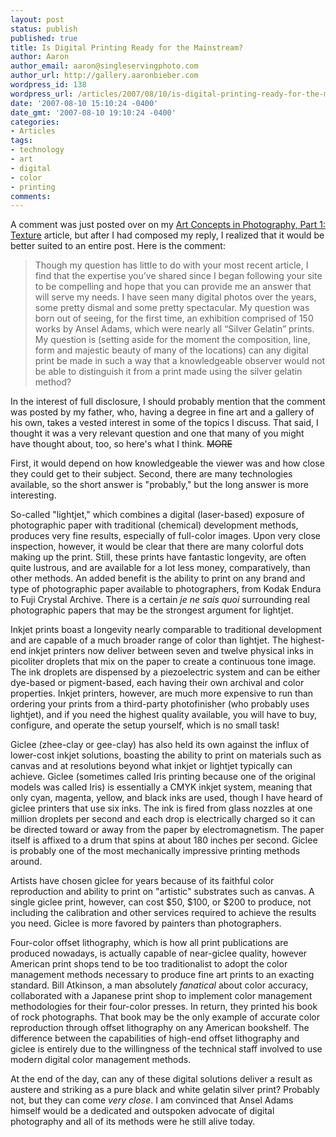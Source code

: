 ```yaml
---
layout: post
status: publish
published: true
title: Is Digital Printing Ready for the Mainstream?
author: Aaron
author_email: aaron@singleservingphoto.com
author_url: http://gallery.aaronbieber.com
wordpress_id: 138
wordpress_url: /articles/2007/08/10/is-digital-printing-ready-for-the-mainstream/
date: '2007-08-10 15:10:24 -0400'
date_gmt: '2007-08-10 19:10:24 -0400'
categories:
- Articles
tags:
- technology
- art
- digital
- color
- printing
comments:
---
```

A comment was just posted over on my
[Art Concepts in Photography, Part 1: Texture](/articles/2007/08/02/art-concepts-in-photography-part-1-texture/) article,
but after I had composed my reply, I realized that it would be better suited to
an entire post. Here is the comment:

> Though my question has little to do with your most recent article, I find
> that the expertise you’ve shared since I began following your site to be
> compelling and hope that you can provide me an answer that will serve my
> needs. I have seen many digital photos over the years, some pretty dismal and
> some pretty spectacular. My question was born out of seeing, for the first time,
> an exhibition comprised of 150 works by Ansel Adams, which were nearly all
> “Silver Gelatin” prints. My question is (setting aside for the moment the
> composition, line, form and majestic beauty of many of the locations) can any
> digital print be made in such a way that a knowledgeable observer would not be
> able to distinguish it from a print made using the silver gelatin method?

In the interest of full disclosure, I should probably mention that the comment
was posted by my father, who, having a degree in fine art and a gallery of his
own, takes a vested interest in some of the topics I discuss. That said, I
thought it was a very relevant question and one that many of you might have
thought about, too, so here's what I think. ~~MORE~~

First, it would depend on how knowledgeable the viewer was and how close they
could get to their subject. Second, there are many technologies available, so
the short answer is "probably," but the long answer is more interesting.

So-called "lightjet," which combines a digital (laser-based) exposure of
photographic paper with traditional (chemical) development methods, produces
very fine results, especially of full-color images. Upon very close inspection,
however, it would be clear that there are many colorful dots making up the
print. Still, these prints have fantastic longevity, are often quite lustrous,
and are available for a lot less money, comparatively, than other methods. An
added benefit is the ability to print on any brand and type of photographic
paper available to photographers, from Kodak Endura to Fuji Crystal
Archive. There is a certain _je ne sais quoi_ surrounding real photographic
papers that may be the strongest argument for lightjet.

Inkjet prints boast a longevity nearly comparable to traditional development and
are capable of a much broader range of color than lightjet. The highest-end
inkjet printers now deliver between seven and twelve physical inks in picoliter
droplets that mix on the paper to create a continuous tone image. The ink
droplets are dispensed by a piezoelectric system and can be either dye-based or
pigment-based, each having their own archival and color properties. Inkjet
printers, however, are much more expensive to run than ordering your prints from
a third-party photofinisher (who probably uses lightjet), and if you need the
highest quality available, you will have to buy, configure, and operate the
setup yourself, which is no small task!

Giclee (zhee-clay or gee-clay) has also held its own against the influx of
lower-cost inkjet solutions, boasting the ability to print on materials such as
canvas and at resolutions beyond what inkjet or lightjet typically can
achieve. Giclee (sometimes called Iris printing because one of the original
models was called Iris) is essentially a CMYK inkjet system, meaning that only
cyan, magenta, yellow, and black inks are used, though I have heard of giclee
printers that use six inks.  The ink is fired from glass nozzles at one million
droplets per second and each drop is electrically charged so it can be directed
toward or away from the paper by electromagnetism. The paper itself is affixed
to a drum that spins at about 180 inches per second. Giclee is probably one of
the most mechanically impressive printing methods around.

Artists have chosen giclee for years because of its faithful color reproduction
and ability to print on "artistic" substrates such as canvas. A single giclee
print, however, can cost \$50, \$100, or \$200 to produce, not including the
calibration and other services required to achieve the results you need. Giclee
is more favored by painters than photographers.

Four-color offset lithography, which is how all print publications are produced
nowadays, is actually capable of near-giclee quality, however American print
shops tend to be too traditionalist to adopt the color management methods
necessary to produce fine art prints to an exacting standard. Bill Atkinson, a
man absolutely _fanatical_ about color accuracy, collaborated with a Japanese
print shop to implement color management methodologies for their four-color
presses. In return, they printed his book of rock photographs. That book may be
the only example of accurate color reproduction through offset lithography on
any American bookshelf. The difference between the capabilities of high-end
offset lithography and giclee is entirely due to the willingness of the
technical staff involved to use modern digital color management methods.

At the end of the day, can any of these digital solutions deliver a result as
austere and striking as a pure black and white gelatin silver print? Probably
not, but they can come _very close_. I am convinced that Ansel Adams himself
would be a dedicated and outspoken advocate of digital photography and all of
its methods were he still alive today.

